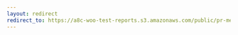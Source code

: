 ```yaml
---
layout: redirect
redirect_to: https://a8c-woo-test-reports.s3.amazonaws.com/public/pr-merge/44073/api/index.html
---
```

